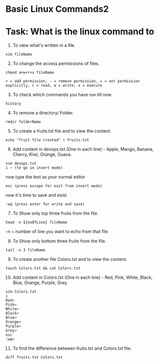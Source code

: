 # Basic Linux Commands2
# Task: What is the linux command to

1. To view what's written in a file.
```
vim fileName
```
2. To change the access permissions of files.
```
chmod a+w+r+x fileName
```
`+ = add permission, - = remove permission, = = set permission explicitly, r = read, w = write, x = execute`

3. To check which commands you have run till now.
```
history
```
4. To remove a directory/ Folder.
```
rmdir folderName
```
5. To create a fruits.txt file and to view the content.
```
echo "fruit file created" > fruits.txt
```
6. Add content in devops.txt (One in each line) - Apple, Mango, Banana, Cherry, Kiwi, Orange, Guava.
```
vim devops.txt
i ~ (to go in insert mode)
```
now type the text as your normal editor
```
esc (press escape for exit from insert mode)
```
now it's time to save and exist
```
:wq (press enter for write and save)
```
7. To Show only top three fruits from the file.
```
head -n ${noOfLine} fileName
```
-n ~ number of line you want to echo from that file

8. To Show only bottom three fruits from the file.
```
tail -n 3 fileName
```
9. To create another file Colors.txt and to view the content.
```
touch Colors.txt && cat Colors.txt
```
10. Add content in Colors.txt (One in each line) - Red, Pink, White, Black, Blue, Orange, Purple, Grey.
```
vim Colors.txt
i
Red↩️
Pink↩️
White↩️
Black↩️
Blue↩️
Orange↩️
Purple↩️
Grey↩️
esc
:wq↩️
```
11. To find the difference between fruits.txt and Colors.txt file.
```
diff fruits.txt Colors.txt
```
